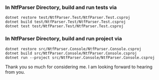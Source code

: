 ### In NtfParser Directory, build and run tests via

`dotnet restore test/NtfParser.Test/NtfParser.Test.csproj`  
`dotnet build test/NtfParser.Test/NtfParser.Test.csproj`  
`dotnet test test/NtfParser.Test/NtfParser.Test.csproj`

### In NtfParser Directory, build and run project via

`dotnet restore src/NtfParser.Console/NtfParser.Console.csproj`  
`dotnet build src/NtfParser.Console/NtfParser.Console.csproj`  
`dotnet run --project src/NtfParser.Console/NtfParser.Console.csproj`

Thank you so much for considering me. I am looking forward to hearing from you.

